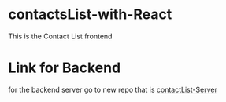 # contactsList-with-React
This is the Contact List frontend

# Link for Backend
for the backend server go to new repo that is [contactList-Server](https://github.com/KishanGupta114/contactList-Server)
